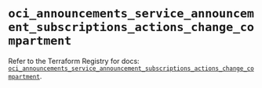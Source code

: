 # `oci_announcements_service_announcement_subscriptions_actions_change_compartment`

Refer to the Terraform Registry for docs: [`oci_announcements_service_announcement_subscriptions_actions_change_compartment`](https://registry.terraform.io/providers/oracle/oci/6.37.0/docs/resources/announcements_service_announcement_subscriptions_actions_change_compartment).

